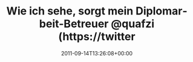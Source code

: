 ---
retweeted: false
source: <a href="http://itunes.apple.com/us/app/twitter/id409789998?mt=12" rel="nofollow">Twitter
  for Mac</a>
entities:
  hashtags: []
  symbols: []
  user_mentions:
  - name: quafzi
    screen_name: quafzi
    indices:
    - '47'
    - '54'
    id_str: '15355135'
    id: '15355135'
  urls:
  - url: http://t.co/vc4DjG3
    expanded_url: http://bit.ly/raqSsq
    display_url: bit.ly/raqSsq
    indices:
    - '116'
    - '135'
display_text_range:
- '0'
- '135'
favorite_count: '0'
id_str: '113966762487328768'
truncated: false
retweet_count: '0'
id: '113966762487328768'
possibly_sensitive: false
created_at: Wed Sep 14 13:26:08 +0000 2011
favorited: false
full_text: 'Wie ich sehe, sorgt mein Diplomarbeit-Betreuer [@quafzi](https://twitter.com/quafzi)
  mittlerweile auch in OSS Projekten für syntaktische Ordnung:'
lang: de
quote_url: http://bit.ly/raqSsq
tags:
- pesos/twitter
date: '2011-09-14T13:26:08+00:00'
src: https://twitter.com/bascht/status/113966762487328768
original_url: https://twitter.com/bascht/status/113966762487328768
type: twitter_tweet
text: 'Wie ich sehe, sorgt mein Diplomarbeit-Betreuer [@quafzi](https://twitter.com/quafzi)
  mittlerweile auch in OSS Projekten für syntaktische Ordnung:'
title: Wie ich sehe, sorgt mein Diplomarbeit-Betreuer @quafzi (https://twitter

---
